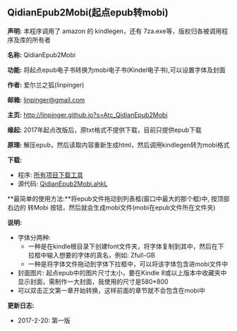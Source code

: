 QidianEpub2Mobi(起点epub转mobi)
-----------------------------------------
**声明:** 本程序调用了 amazon 的 kindlegen，还有 7za.exe等，版权归各被调用程序及库的所有者

**名称:** QidianEpub2Mobi

**功能:** 将起点epub电子书转换为mobi电子书(Kindel电子书),可以设置字体及封面

**作者:** 爱尔兰之狐(linpinger)

**邮箱:** [linpinger@gmail.com](mailto:linpinger@gmail.com)

**主页:** <http://linpinger.github.io?s=Atc_QidianEpub2Mobi>

**缘起:** 2017年起点改版后，原txt格式不提供下载，目前只提供epub下载

**原理:** 解压epub，然后读取内容重新生成html，然后调用kindlegen转为mobi格式

**下载:**
- 程序: [所有项目下载工具](http://linpinger.qiniudn.com/FoxDownloadCenter.ZIP)
- 源代码: [QidianEpub2Mobi.ahkL](QidianEpub2Mobi.ahkL)

**最简单的使用方法:**将epub文件拖动到列表框(窗口中最大的那个框)中, 按顶部右边的 转Mobi 按钮，然后就会生成mobi文件(mobi在epub文件所在文件夹)

**说明:**
- 字体分两种:
  - 一种是在kindle根目录下创建font文件夹，将字体复制到其中，然后在下拉框中输入想要的字体的真名，例如: Zfull-GB
  - 一种是将字体文件拖动到字体下拉框中，可以将该字体包含进mobi文件中
- 封面图片: 起点epub中的图片尺寸太小，要在Kindle 8或以上版本中收藏夹中显示封面，需制作一大封面，我使用的尺寸是580*800
- 可以双击正文第一章开始转换，这样前面的章节就不会包含在mobi中

**更新日志:**

- 2017-2-20: 第一版

